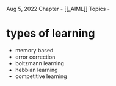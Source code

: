 Aug 5, 2022
Chapter - [[_AIML]]
Topics - 

# types of learning
* memory based
* error correction
* boltzmann learning
* hebbian learning
* competitive learning